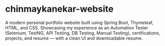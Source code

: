 # chinmaykanekar-website
A modern personal portfolio website built using Spring Boot, Thymeleaf, HTML, and CSS. Showcasing my experience as an Automation Tester (Selenium, TestNG, API Testing, DB Testing, Manual Testing), certifications, projects, and resume — with a clean UI and downloadable resume.
